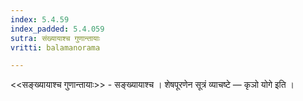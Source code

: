 ```yaml
---
index: 5.4.59
index_padded: 5.4.059
sutra: संख्यायाश्च गुणान्तायाः
vritti: balamanorama

---
```

<<सङ्ख्यायाश्च गुणान्तायाः>> - सङ्ख्यायाश्च । शेषपूरणेन सूत्रं व्याचष्टे — कृञो योगे इति । 